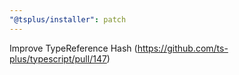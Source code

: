 ```yaml
---
"@tsplus/installer": patch
---
```


Improve TypeReference Hash (https://github.com/ts-plus/typescript/pull/147)
